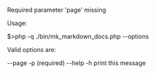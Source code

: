 Required parameter 'page' missing

Usage:

   $>php -q ./bin/mk_markdown_docs.php --options

Valid options are:

--page -p (required)
--help -h 
   print this message


